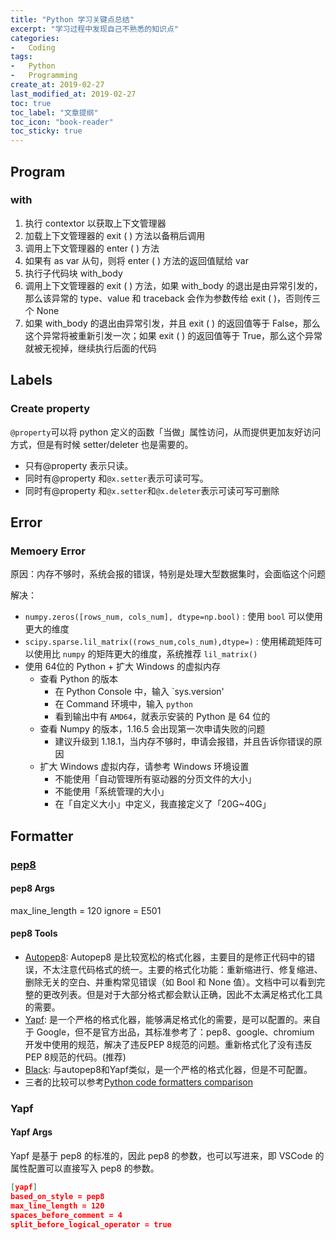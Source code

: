 ```yaml
---
title: "Python 学习关键点总结"
excerpt: "学习过程中发现自己不熟悉的知识点"
categories:
-   Coding
tags:
-   Python
-   Programming
create_at: 2019-02-27
last_modified_at: 2019-02-27
toc: true
toc_label: "文章提纲"
toc_icon: "book-reader"
toc_sticky: true
---
```


## Program

### with

1.  执行 contextor 以获取上下文管理器
2.  加载上下文管理器的 exit ( ) 方法以备稍后调用
3.  调用上下文管理器的 enter ( ) 方法
4.  如果有 as var 从句，则将 enter ( ) 方法的返回值赋给 var
5.  执行子代码块 with_body
6.  调用上下文管理器的 exit ( ) 方法，如果 with_body 的退出是由异常引发的，那么该异常的 type、value 和 traceback 会作为参数传给 exit ( )，否则传三个 None
7.  如果 with_body 的退出由异常引发，并且 exit ( ) 的返回值等于 False，那么这个异常将被重新引发一次；如果 exit ( ) 的返回值等于 True，那么这个异常就被无视掉，继续执行后面的代码

## Labels

### Create property

`@property`可以将 python 定义的函数「当做」属性访问，从而提供更加友好访问方式，但是有时候 setter/deleter 也是需要的。

-   只有@property 表示只读。
-   同时有@property 和`@x.setter`表示可读可写。
-   同时有@property 和`@x.setter`和`@x.deleter`表示可读可写可删除

## Error

### Memoery Error

原因：内存不够时，系统会报的错误，特别是处理大型数据集时，会面临这个问题

解决：

-   `numpy.zeros([rows_num, cols_num], dtype=np.bool)` : 使用 `bool` 可以使用更大的维度
-   `scipy.sparse.lil_matrix((rows_num,cols_num),dtype=)` : 使用稀疏矩阵可以使用比 `numpy` 的矩阵更大的维度，系统推荐 `lil_matrix()`
-   使用 64位的 Python + 扩大 Windows 的虚拟内存
    -   查看 Python 的版本
        -   在 Python Console 中，输入 `sys.version'
        -   在 Command 环境中，输入 `python`
        -   看到输出中有 `AMD64`，就表示安装的 Python 是 64 位的
    -   查看 Numpy 的版本，1.16.5 会出现第一次申请失败的问题
        -   建议升级到 1.18.1，当内存不够时，申请会报错，并且告诉你错误的原因
    -   扩大 Windows 虚拟内存，请参考 Windows 环境设置
        -   不能使用「自动管理所有驱动器的分页文件的大小」
        -   不能使用「系统管理的大小」
        -   在「自定义大小」中定义，我直接定义了「20G~40G」

## Formatter

### [pep8](https://pep8.org)

#### pep8 Args

max_line_length = 120
ignore = E501

#### pep8 Tools

-   [Autopep8](https://pypi.org/project/autopep8/): Autopep8 是比较宽松的格式化器，主要目的是修正代码中的错误，不太注意代码格式的统一。主要的格式化功能：重新缩进行、修复缩进、删除无关的空白、并重构常见错误（如 Bool 和 None 值）。文档中可以看到完整的更改列表。但是对于大部分格式都会默认正确，因此不太满足格式化工具的需要。
-   [Yapf](https://github.com/google/yapf): 是一个严格的格式化器，能够满足格式化的需要，是可以配置的。来自于 Google，但不是官方出品，其标准参考了：pep8、google、chromium 开发中使用的规范，解决了违反PEP 8规范的问题。重新格式化了没有违反PEP 8规范的代码。(推荐)
-   [Black](https://black.readthedocs.io/en/stable/): 与autopep8和Yapf类似，是一个严格的格式化器，但是不可配置。
-   三者的比较可以参考[Python code formatters comparison](http://blog.frank-mich.com/python-code-formatters-comparison-black-autopep8-and-yapf/)

### Yapf

#### Yapf Args

Yapf 是基于 pep8 的标准的，因此 pep8 的参数，也可以写进来，即 VSCode 的属性配置可以直接写入 pep8 的参数。

```json
[yapf]
based_on_style = pep8
max_line_length = 120
spaces_before_comment = 4
split_before_logical_operator = true
```

